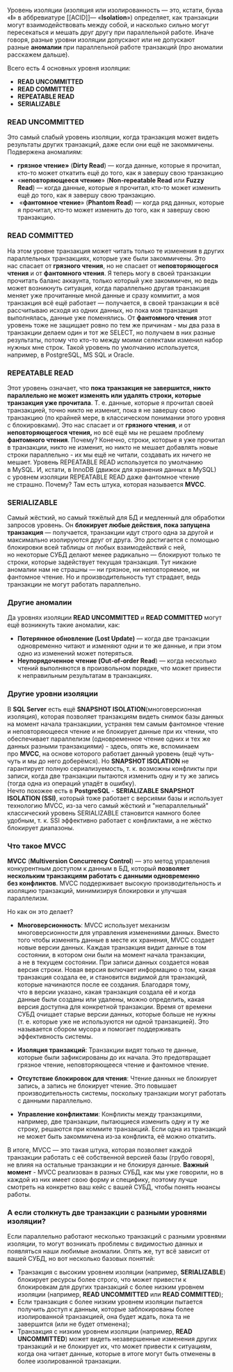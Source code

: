 Уровень изоляции (изоляция или изолированность — это, кстати, буква «**I**» в аббревиатуре [[ACID]]— «**Isolation**») определяет, как транзакции могут взаимодействовать между собой, и насколько сильно могут пересекаться и мешать друг другу при параллельной работе. Иначе говоря, разные уровни изоляции допускают или не допускают разные **аномалии** при параллельной работе транзакций (про аномалии расскажем дальше).

Всего есть 4 основных уровня изоляции:
- **READ UNCOMMITTED**
- **READ COMMITTED**
- **REPEATABLE READ**
- **SERIALIZABLE**

### READ UNCOMMITTED
Это самый слабый уровень изоляции, когда транзакция может видеть результаты других транзакций, даже если они ещё не закоммичены. 
Подвержена аномалиям:
- **грязное чтение»** (**Dirty Read**) — когда данные, которые я прочитал, кто-то может откатить ещё до того, как я завершу свою транзакцию
- «**неповторяющееся чтение**» (**Non‑repeatable Read** или **Fuzzy Read**) — когда данные, которые я прочитал, кто‑то может изменить ещё до того, как я завершу свою транзакцию.
-  «**фантомное чтение**» (**Phantom Read**) — когда ряд данных, которые я прочитал, кто‑то может изменить до того, как я завершу свою транзакцию.

### READ COMMITTED
На этом уровне транзакция может читать только те изменения в других параллельных транзакциях, которые уже были закоммичены. Это нас спасает от **грязного чтения**, но не спасает от **неповторяющегося чтения** и от **фантомного чтения**. Я теперь могу в своей транзакции прочитать баланс аккаунта, только который уже закоммичен, но ведь может возникнуть ситуация, когда параллельно другая транзакция меняет уже прочитанные мной данные и сразу коммитит, а моя транзакция всё ещё работает — получается, в своей транзакции я всё рассчитываю исходя из одних данных, но пока моя транзакция выполнялась, данные уже поменялись.
От **фантомного чтения** этот уровень тоже не защищает ровно по тем же причинам - мы два раза в транзакции делаем один и тот же SELECT, но получаем в них разные результаты, потому что кто-то между моими селектами изменил набор нужных мне строк.
Такой уровень по умолчанию используется, например, в PostgreSQL, MS SQL и Oracle.

### REPEATABLE READ
Этот уровень означает, что **пока транзакция не завершится, никто параллельно не может изменять или удалять строки, которые транзакция уже прочитала**. Т. е. данные, которые я прочитал своей транзакцией, точно никто не изменит, пока я не завершу свою транзакцию (по крайней мере, в классическом понимании этого уровня с блокировками).
Это нас спасает и от **грязного чтения**, и от **неповторяющегося чтения,** но всё ещё мы не решаем проблему **фантомного чтения**. Почему? Конечно, строки, которые я уже прочитал в транзакции, никто не изменит, но никто не мешает добавлять новые строки параллельно - их мы ещё не читали, создавать их ничего не мешает.
Уровень REPEATABLE READ используется по умолчанию в MySQL. И, кстати, в InnoDB (движок для хранения данных в MySQL) с уровнем изоляции REPEATABLE READ даже фантомное чтение не страшно. Почему? Там есть штука, которая называется **MVCC**.

### SERIALIZABLE
Самый жёсткий, но самый тяжёлый для БД и медленный для обработки запросов уровень. Он **блокирует любые действия, пока запущена транзакция** — получается, транзакции идут строго одна за другой и максимально изолируются друг от друга. Это достигается с помощью блокировки всей таблицы от любых взаимодействий с ней, но некоторые СУБД делают менее радикально — блокируют только те строки, которые задействует текущая транзакция.
Тут никакие аномалии нам не страшны — ни грязное, ни неповторяемое, ни фантомное чтение. Но и производительность тут страдает, ведь транзакции не могут работать параллельно.

### Другие аномалии
Да уровнях изоляции **READ UNCOMMITTED** и **READ COMMITTED** могут ещё возникнуть такие аномалии, как:
- **Потерянное обновление (Lost Update)** — когда две транзакции одновременно читают и изменяют одни и те же данные, и при этом одно из изменений может потеряться.
- **Неупорядоченное чтение (Out‑of‑order Read**) — когда несколько чтений выполняются в произвольном порядке, что может привести к неправильным результатам в транзакциях.

### Другие уровни изоляции
В **SQL Server** есть ещё **SNAPSHOT ISOLATION**(многоверсионная изоляция), которая позволяет транзакциям видеть снимок базы данных на момент начала транзакциии, устраняя тем самым фантомное чтение и неповторяющееся чтение и не блокирует данные при их чтении, что обеспечивает параллелизм (одновременное чтение одних и тех же данных разными транзакциями) - здесь, опять же, вспоминаем про **MVCC**, на основе которого работает данный уровень (ещё чуть-чуть и мы до него доберёмся). Но **SNAPSHOT ISOLATION** не гарантирует полную сериализуемость, т. к. возможны конфликты при записи, когда две транзакции пытаются изменить одну и ту же запись (тогда одна из операций упадёт в ошибку).  
Нечто похожее есть в **PostgreSQL** - **SERIALIZABLE SNAPSHOT ISOLATION (SSI)**, который тоже работает с версиями базы и использует технологию MVCC, из-за чего самый жёсткий и "непараллельный" классический уровень SERIALIZABLE становится намного более удобным, т. к. SSI эффективно работает с конфликтами, а не жёстко блокирует диапазоны.

### Что такое MVCC
**MVCC** (**Multiversion Concurrency Control**) — это метод управления конкурентным доступом к данным в БД, который **позволяет нескольким транзакциям работать с данными одновременно без конфликтов**. MVCC поддерживает высокую производительность и изоляцию транзакций, минимизируя блокировки и улучшая параллелизм.

Но как он это делает?
- **Многоверсионность**:
	MVCC использует механизм многоверсионности для управления изменениями данных. Вместо того чтобы изменять данные в месте их хранения, MVCC создает новые версии данных. Каждая транзакция видит данные в том состоянии, в котором они были на момент начала транзакции, а не в текущем состоянии.
    При записи данных создается новая версия строки. Новая версия включает информацию о том, какая транзакция создала ее, и становится видимой для транзакций, которые начинаются после ее создания.
    Благодаря тому, что в версии указано, какая транзакция создала её и когда данные были созданы или удалены, можно определить, какая версия доступна для конкретной транзакции.
    Время от времени СУБД очищает старые версии данных, которые больше не нужны (т. е. которые уже не используются ни одной транзакцией). Это называется сбором мусора и помогает поддерживать эффективность системы.
    
- **Изоляция транзакций**:
    Транзакции видят только те данные, которые были зафиксированы до их начала. Это предотвращает грязное чтение, неповторяющееся чтение и фантомное чтение.
    
- **Отсутствие блокировок для чтения**:
    Чтение данных не блокирует запись, а запись не блокирует чтение. Это повышает производительность системы, поскольку транзакции могут работать с данными параллельно.
    
- **Управление конфликтами**:
    Конфликты между транзакциями, например, две транзакции, пытающиеся изменить одну и ту же строку, решаются при коммите транзакций. Если одна из транзакций не может быть закоммичена из‑за конфликта, её можно откатить.

В итоге, MVCC — это такая штука, которая позволяет каждой транзакции работать с её собственной версией базы (грубо говоря), не влияя на остальные транзакции и не блокируя данные. **Важный момент** - MVCC реализован в разных СУБД, как мы уже говорили, но в каждой из них имеет свою форму и специфику, поэтому лучше смотреть на конкретно ваш кейс с вашей СУБД, чтобы понять нюансы работы.

### А если столкнуть две транзакции с разными уровнями изоляции?
Если параллельно работают несколько транзакций с разными уровнями изоляции, то могут возникать проблемы с видимостью данных и появляться наши любимые аномалии. Опять же, тут всё зависит от вашей СУБД, но вот несколько базовых понятий:
- Транзакция с высоким уровнем изоляции (например, **SERIALIZABLE**) блокирует ресурсы более строго, что может привести к блокировкам для других транзакций с более низким уровнем изоляции (например, **READ UNCOMMITTED** или **READ COMMITTED**);
- Если транзакция с более низким уровнем изоляции пытается получить доступ к данным, которые заблокированы более изолированной транзакцией, она будет ждать, пока та не завершится (или не будет отменена);
- Транзакция с низким уровнем изоляции (например, **READ UNCOMMITTED**) может видеть незавершенные изменения других транзакций и не блокирует их, что может привести к ситуациям, когда она читает данные, которые в итоге могут быть отменены в более изолированной транзакции.